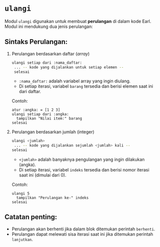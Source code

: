 # `ulangi`
Modul `ulangi` digunakan untuk membuat **perulangan** di dalam kode Earl. Modul ini mendukung dua jenis perulangan:

## Sintaks Perulangan:
1. Perulangan berdasarkan daftar (_array_)
   ```bash
   ulangi setiap dari :nama_daftar:
    ... -- kode yang dijalankan untuk setiap elemen --
    selesai
   ```
   - `:nama_daftar:` adalah variabel array yang ingin diulang.
   - Di setiap iterasi, variabel `barang` tersedia dan berisi elemen saat ini dari daftar.
   
   Contoh:
   ```earl
   atur :angka: = [1 2 3]
   ulangi setiap dari :angka:
     tampilkan "Nilai item:" barang
   selesai
   ```
2. Perulangan berdasarkan jumlah (integer)
   ```bash
   ulangi <jumlah>
    ... -- kode yang dijalankan sejumlah <jumlah> kali --
   selesai
   ```
   - `<jumlah>` adalah banyaknya pengulangan yang ingin dilakukan (angka).
   - Di setiap iterasi, variabel `indeks` tersedia dan berisi nomor iterasi saat ini (dimulai dari 0).
  
   Contoh:
   ```earl
   ulangi 5
     tampilkan "Perulangan ke-" indeks
   selesai

## Catatan penting:
- Perulangan akan berhenti jika dalam blok ditemukan perintah `berhenti`.
- Perulangan dapat melewati sisa iterasi saat ini jika ditemukan perintah `lanjutkan`.


